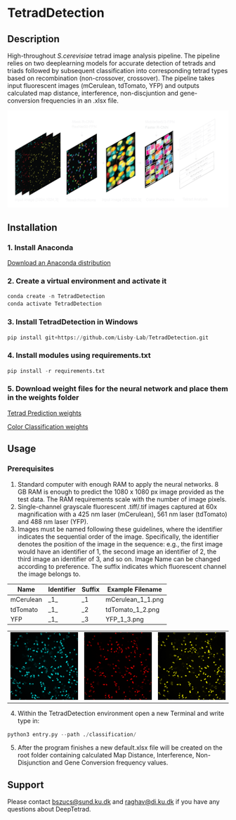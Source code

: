 # TetradDetection

## Description
High-throughout _S.cerevisiae_ tetrad image analysis pipeline. The pipeline relies on two deeplearning models for accurate detection of tetrads and triads followed by subsequent classification into corresponding tetrad types based on recombination (non-crossover, crossover). The pipeline takes input fluorescent images (mCerulean, tdTomato, YFP) and outputs calculated map distance, interference, non-discjuntion and gene-conversion frequencies in an .xlsx file.

![Pipeline Architecture](./assets/pipeline_architecture.png)

## Installation

### 1. Install Anaconda
[Download an Anaconda distribution](https://www.anaconda.com/download)

### 2. Create a virtual environment and activate it
```python
conda create -n TetradDetection
conda activate TetradDetection
```

### 3. Install TetradDetection in Windows
```python
pip install git+https://github.com/Lisby-Lab/TetradDetection.git
```

### 4. Install modules using requirements.txt
```python
pip install -r requirements.txt
```

### 5. Download weight files for the neural network and place them in the weights folder
[Tetrad Prediction weights](https://sid.erda.dk/share_redirect/DdA5m0BYct)

[Color Classification weights](https://sid.erda.dk/share_redirect/D2yLsBIkjc)
## Usage
### Prerequisites
1. Standard computer with enough RAM to apply the neural networks. 8 GB RAM is enough to predict the 1080 x 1080 px image provided as the test data. The RAM requirements scale with the number of image pixels.
2. Single-channel grayscale fluorescent .tiff/.tif images captured at 60x magnification with a 425 nm laser (mCerulean), 561 nm laser (tdTomato) and 488 nm laser (YFP).
3. Images must be named following these guidelines, where the identifier indicates the sequential order of the image. Specifically, the identifier denotes the position of the image in the sequence: e.g., the first image would have an identifier of 1, the second image an identifier of 2, the third image an identifier of 3, and so on. Image Name can be changed according to preference. The suffix indicates which fluorescent channel the image belongs to.
   
| Name      | Identifier | Suffix | Example Filename       |
|-----------|------------|--------|------------------------|
| mCerulean | \_1\_     | \_1    | mCerulean_1_1.png      |
| tdTomato  | \_1\_     | \_2    | tdTomato_1_2.png       |
| YFP       | \_1\_     | \_3    | YFP_1_3.png            |


<table border="0">
  <tr>
    <td><img src="./assets/cyan.png" alt="CFP"></td>
    <td><img src="./assets/red.png" alt="RFP"></td>
    <td><img src="./assets/yellow.png" alt="YFP"></td>
  </tr>
</table>

4. Within the TetradDetection environment open a new Terminal and write type in:
```python
python3 entry.py --path ./classification/
```
5. After the program finishes a new default.xlsx file will be created on the root folder containing calculated Map Distance, Interference, Non-Disjunction and Gene Conversion frequency values.


## Support
Please contact bszucs@sund.ku.dk and raghav@di.ku.dk if you have any questions about DeepTetrad.


